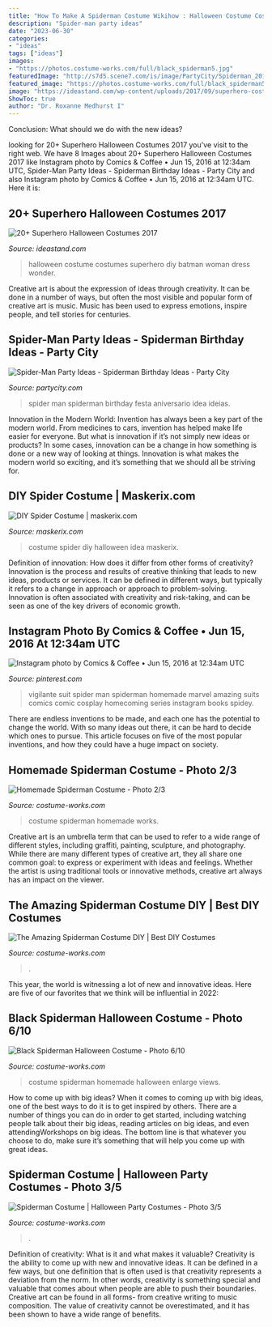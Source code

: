 ```yaml
---
title: "How To Make A Spiderman Costume Wikihow : Halloween Costume Costumes Superhero Diy Batman Woman Dress Wonder"
description: "Spider-man party ideas"
date: "2023-06-30"
categories:
- "ideas"
tags: ["ideas"]
images:
- "https://photos.costume-works.com/full/black_spiderman5.jpg"
featuredImage: "http://s7d5.scene7.com/is/image/PartyCity/Spiderman_2014_0807_v2?$guide_feature_img2$"
featured_image: "https://photos.costume-works.com/full/black_spiderman5.jpg"
image: "https://ideastand.com/wp-content/uploads/2017/09/superhero-costumes/5-superhero-halloween-costume-diy-ideas.jpg"
ShowToc: true
author: "Dr. Roxanne Medhurst I"
---
```



Conclusion: What should we do with the new ideas?
 

	

		
looking for 20+ Superhero Halloween Costumes 2017 you've visit to the right web. We have 8 Images about 20+ Superhero Halloween Costumes 2017 like Instagram photo by Comics &amp; Coffee • Jun 15, 2016 at 12:34am UTC, Spider-Man Party Ideas - Spiderman Birthday Ideas - Party City and also Instagram photo by Comics &amp; Coffee • Jun 15, 2016 at 12:34am UTC. Here it is:
		
    
## 20+ Superhero Halloween Costumes 2017

<img loading=lazy src="https://ideastand.com/wp-content/uploads/2017/09/superhero-costumes/5-superhero-halloween-costume-diy-ideas.jpg" onerror="this.onerror=null;this.src='https://tse1.mm.bing.net/th?id=OIP.DlXbviFaz5jZCCUWIE1QYAHaNK&amp;pid=15.1';" alt="20+ Superhero Halloween Costumes 2017">

_Source: ideastand.com_

>halloween costume costumes superhero diy batman woman dress wonder. 

	

Creative art is about the expression of ideas through creativity. It can be done in a number of ways, but often the most visible and popular form of creative art is music. Music has been used to express emotions, inspire people, and tell stories for centuries.

    
## Spider-Man Party Ideas - Spiderman Birthday Ideas - Party City

<img loading=lazy src="http://s7d5.scene7.com/is/image/PartyCity/Spiderman_2014_0807_v2?$guide_feature_img2$" onerror="this.onerror=null;this.src='https://tse2.mm.bing.net/th?id=OIP.l94T0TVK5sa22zbWr9rlSAHaEI&amp;pid=15.1';" alt="Spider-Man Party Ideas - Spiderman Birthday Ideas - Party City">

_Source: partycity.com_

>spider man spiderman birthday festa aniversario idea ideias. 

	

Innovation in the Modern World:
Invention has always been a key part of the modern world. From medicines to cars, invention has helped make life easier for everyone. But what is innovation if it’s not simply new ideas or products? In some cases, innovation can be a change in how something is done or a new way of looking at things. Innovation is what makes the modern world so exciting, and it’s something that we should all be striving for.

    
## DIY Spider Costume | Maskerix.com

<img loading=lazy src="http://www.maskerix.com/wp-content/uploads/2017/06/diy-spider-halloween-costume-idea-1-680x1024.jpg" onerror="this.onerror=null;this.src='https://tse4.mm.bing.net/th?id=OIP.KTVvedZ2OdQBJzG3wVa_NQHaLJ&amp;pid=15.1';" alt="DIY Spider Costume | maskerix.com">

_Source: maskerix.com_

>costume spider diy halloween idea maskerix. 

	

Definition of innovation: How does it differ from other forms of creativity?
Innovation is the process and results of creative thinking that leads to new ideas, products or services. It can be defined in different ways, but typically it refers to a change in approach or approach to problem-solving. Innovation is often associated with creativity and risk-taking, and can be seen as one of the key drivers of economic growth.

    
## Instagram Photo By Comics &amp; Coffee • Jun 15, 2016 At 12:34am UTC

<img loading=lazy src="https://i.pinimg.com/736x/0d/e8/58/0de858bf7f8f48e0943e396028cd7c36--man-suit-vigilante.jpg" onerror="this.onerror=null;this.src='https://tse1.mm.bing.net/th?id=OIP.qVD7r-0KoE_XfxbPQ2BCbQHaJN&amp;pid=15.1';" alt="Instagram photo by Comics &amp; Coffee • Jun 15, 2016 at 12:34am UTC">

_Source: pinterest.com_

>vigilante suit spider man spiderman homemade marvel amazing suits comics comic cosplay homecoming series instagram books spidey. 

	

There are endless inventions to be made, and each one has the potential to change the world. With so many ideas out there, it can be hard to decide which ones to pursue. This article focuses on five of the most popular inventions, and how they could have a huge impact on society.

    
## Homemade Spiderman Costume - Photo 2/3

<img loading=lazy src="http://photos.costume-works.com/full/spiderman10.jpg" onerror="this.onerror=null;this.src='https://tse1.mm.bing.net/th?id=OIP.yL4snjDKUUH1nd-V-oQmGAHaLS&amp;pid=15.1';" alt="Homemade Spiderman Costume - Photo 2/3">

_Source: costume-works.com_

>costume spiderman homemade works. 

	

Creative art is an umbrella term that can be used to refer to a wide range of different styles, including graffiti, painting, sculpture, and photography. While there are many different types of creative art, they all share one common goal: to express or experiment with ideas and feelings. Whether the artist is using traditional tools or innovative methods, creative art always has an impact on the viewer.

    
## The Amazing Spiderman Costume DIY | Best DIY Costumes

<img loading=lazy src="https://photos.costume-works.com/full/amazing_spiderman.jpg" onerror="this.onerror=null;this.src='https://tse4.mm.bing.net/th?id=OIP.c6aX5OmflewtjvoxPCLxDQHaMw&amp;pid=15.1';" alt="The Amazing Spiderman Costume DIY | Best DIY Costumes">

_Source: costume-works.com_

>. 

	

This year, the world is witnessing a lot of new and innovative ideas. Here are five of our favorites that we think will be influential in 2022: 

    
## Black Spiderman Halloween Costume - Photo 6/10

<img loading=lazy src="https://photos.costume-works.com/full/black_spiderman5.jpg" onerror="this.onerror=null;this.src='https://tse1.mm.bing.net/th?id=OIP.MZWM3-_HB4LUMaeN4-hi3gHaJ3&amp;pid=15.1';" alt="Black Spiderman Halloween Costume - Photo 6/10">

_Source: costume-works.com_

>costume spiderman homemade halloween enlarge views. 

	

How to come up with big ideas?
When it comes to coming up with big ideas, one of the best ways to do it is to get inspired by others. There are a number of things you can do in order to get started, including watching people talk about their big ideas, reading articles on big ideas, and even attendingWorkshops on big ideas. The bottom line is that whatever you choose to do, make sure it’s something that will help you come up with great ideas.

    
## Spiderman Costume | Halloween Party Costumes - Photo 3/5

<img loading=lazy src="https://photos.costume-works.com/full/spiderman1.jpg" onerror="this.onerror=null;this.src='https://tse2.mm.bing.net/th?id=OIP.EDO6XpV1s-71fkh9_HmFtQHaNM&amp;pid=15.1';" alt="Spiderman Costume | Halloween Party Costumes - Photo 3/5">

_Source: costume-works.com_

>. 

	

Definition of creativity: What is it and what makes it valuable?
Creativity is the ability to come up with new and innovative ideas. It can be defined in a few ways, but one definition that is often used is that creativity represents a deviation from the norm. In other words, creativity is something special and valuable that comes about when people are able to push their boundaries. Creative art can be found in all forms- from creative writing to music composition. The value of creativity cannot be overestimated, and it has been shown to have a wide range of benefits.

